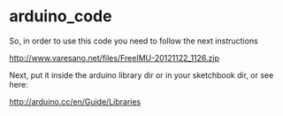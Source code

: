 arduino_code
============

So, in order to use this code you need to follow the next instructions

http://www.varesano.net/files/FreeIMU-20121122_1126.zip

Next, put it inside the arduino library dir or in your sketchbook dir, or see here:

http://arduino.cc/en/Guide/Libraries


